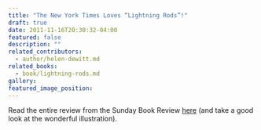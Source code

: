 ```yaml
---
title: "The New York Times Loves “Lightning Rods”!"
draft: true
date: 2011-11-16T20:30:32-04:00
featured: false
description: ""
related_contributors:
  - author/helen-dewitt.md
related_books:
  - book/lightning-rods.md
gallery:
featured_image_position: 
---
```


Read the entire review from the Sunday Book Review [here](http://www.nytimes.com/2011/11/13/books/review/lightning-rods-by-helen-dewitt-book-review.html?_r=1) (and take a good look at the wonderful illustration).


